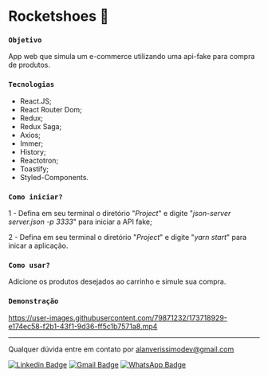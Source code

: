 # Rocketshoes 🛒

### `Objetivo`

App web que simula um e-commerce utilizando uma api-fake para compra de produtos.

### `Tecnologias`

- React.JS;
- React Router Dom;
- Redux;
- Redux Saga;
- Axios;
- Immer;
- History;
- Reactotron;
- Toastify;
- Styled-Components.

### `Como iniciar?`

1 - Defina em seu terminal o diretório "*Project*" e digite "*json-server server.json -p 3333*" para iniciar a API fake;

2 - Defina em seu terminal o diretório "*Project*" e digite "*yarn start*" para inicar a aplicação.

### `Como usar?`

Adicione os produtos desejados ao carrinho e simule sua compra.

### `Demonstração`


https://user-images.githubusercontent.com/79871232/173718929-e174ec58-f2b1-43f1-9d36-ff5c1b7571a8.mp4


------------------------------------------------------------------

Qualquer dúvida entre em contato por <a href="mailto:alanverissimodev@gmail.com?">alanverissimodev@gmail.com</a>

 [![Linkedin Badge](https://img.shields.io/badge/-LinkedIn-blue?style=flat-square&logo=Linkedin&logoColor=white&link=https://www.linkedin.com/in/alanverissimo/)](https://www.linkedin.com/in/alanverissimo/)
[![Gmail Badge](https://img.shields.io/badge/-Gmail-c14438?style=flat-square&logo=Gmail&logoColor=white&link=mailto:alanverissimodev@gmail.com)](mailto:alanverissimodev@gmail.com)
[![WhatsApp Badge](https://img.shields.io/badge/WhatsApp-0DA204?style=flat-square&logo=whatsapp&logoColor=white)](https://wa.me/5521982609925)
